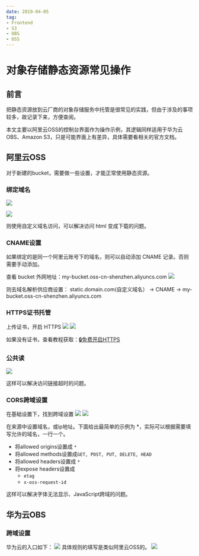 ```yaml
---
date: 2019-04-05
tag:
- Frontend
- S3
- OBS
- OSS
---
```


# 对象存储静态资源常见操作
## 前言
把静态资源放到云厂商的对象存储服务中托管是很常见的实践，但由于涉及的事项较多，故记录下来，方便查阅。

本文主要以阿里云OSS的控制台界面作为操作示例，其逻辑同样适用于华为云OBS、Amazon S3，只是可能界面上有差异，具体需要看相关的官方文档。

<!-- more -->

## 阿里云OSS
对于新建的bucket，需要做一些设置，才能正常使用静态资源。
### 绑定域名
![](https://raw.gitmirror.com/levy9527/image-holder/main/md-image-kit/1702347742834-834879a6-3610-4b57-b0d3-73c7bcdead4e.png#averageHue=%23eaeae6&clientId=u60f42bc1-4481-4&from=paste&height=342&id=u96fb23ed&originHeight=342&originWidth=1808&originalType=binary&ratio=1&rotation=0&showTitle=false&size=302360&status=done&style=none&taskId=u8ae79e13-fed5-4ff3-9214-5f220758b8e&title=&width=1808)

![](https://raw.gitmirror.com/levy9527/image-holder/main/md-image-kit/1702348155056-40bd48ea-53f8-48c1-88f4-82cc11460d80.png#averageHue=%23fdfdfd&clientId=u60f42bc1-4481-4&from=paste&height=421&id=ubf7c51d8&originHeight=421&originWidth=1480&originalType=binary&ratio=1&rotation=0&showTitle=false&size=204064&status=done&style=none&taskId=ua9e752a5-6884-4531-8e86-ab7cad1773f&title=&width=1480)

则使用自定义域名访问，可以解决访问 html 变成下载的问题。
### CNAME设置
如果绑定的是同一个阿里云账号下的域名，则可以自动添加 CNAME 记录。否则需要手动添加。

查看 bucket 外网地址：my-bucket.oss-cn-shenzhen.aliyuncs.com
![](https://raw.gitmirror.com/levy9527/image-holder/main/md-image-kit/1702348349732-a5a3015a-262a-4b32-b89d-593c32e56cfc.png#averageHue=%23faf9f9&clientId=u60f42bc1-4481-4&from=paste&height=662&id=u278acbcc&originHeight=662&originWidth=1590&originalType=binary&ratio=1&rotation=0&showTitle=false&size=226370&status=done&style=none&taskId=u455741d8-010a-4202-9b96-170a9d9ffb7&title=&width=1590)

则去域名解析供应商设置：
static.domain.com(自定义域名） -> CNAME -> my-bucket.oss-cn-shenzhen.aliyuncs.com
### HTTPS证书托管
上传证书，开启 HTTPS
![](https://raw.gitmirror.com/levy9527/image-holder/main/md-image-kit/1702348442889-df82e3da-e07d-451e-af99-45f40f7e789a.png#averageHue=%23e6e4e0&clientId=u60f42bc1-4481-4&from=paste&height=340&id=u94fa9d74&originHeight=340&originWidth=1586&originalType=binary&ratio=1&rotation=0&showTitle=false&size=228171&status=done&style=none&taskId=u51004980-ecd6-4be3-914a-75f0b84cec0&title=&width=1586)
![](https://raw.gitmirror.com/levy9527/image-holder/main/md-image-kit/1702348569375-f32bac2c-25ae-4b38-a2e8-3d3d5a42164c.png#averageHue=%23f4f3f3&clientId=u60f42bc1-4481-4&from=paste&height=904&id=u6ae4a65b&originHeight=904&originWidth=1607&originalType=binary&ratio=1&rotation=0&showTitle=false&size=308821&status=done&style=none&taskId=uaa66eaf6-767e-47db-92fa-fdeaeb76403&title=&width=1607)

如果没有证书，查看教程获取：[🔒免费开启HTTPS](https://github.com/levy9527/blog/issues/5)
### 公共读
![](https://raw.gitmirror.com/levy9527/image-holder/main/md-image-kit/1702348615962-e6695e07-9c22-4095-876a-9ea0cd412d0d.png#averageHue=%23fcfaf9&clientId=u60f42bc1-4481-4&from=paste&height=409&id=uc420f547&originHeight=409&originWidth=1748&originalType=binary&ratio=1&rotation=0&showTitle=false&size=192573&status=done&style=none&taskId=u78cd38c9-f1b7-4132-afc0-3bbf461b01d&title=&width=1748)

这样可以解决访问链接超时的问题。

### CORS跨域设置
在基础设置下，找到跨域设置
![](https://raw.gitmirror.com/levy9527/image-holder/main/md-image-kit/1547111265557-dd3885fc-1007-4dfe-bef9-1e70a3578f0f.png#averageHue=%23fefdfd&height=116&id=hyGnS&originHeight=314&originWidth=2022&originalType=binary&ratio=1&rotation=0&showTitle=false&status=done&style=none&title=&width=747)
![](https://raw.gitmirror.com/levy9527/image-holder/main/md-image-kit/1547111287199-072507c0-02d4-4cdb-8be7-0bccc13c096c.png#averageHue=%239fa69d&height=159&id=JDTLh&originHeight=438&originWidth=2058&originalType=binary&ratio=1&rotation=0&showTitle=false&status=done&style=none&title=&width=747)

在来源中设置域名，或ip地址。下面给出最简单的示例为 *，实际可以根据需要填写允许的域名，一行一个。

- 将allowed origins设置成 `*`
- 将allowed methods设置成`GET, POST, PUT, DELETE, HEAD`
- 将allowed headers设置成 `*`
- 将expose headers设置成 
   - `etag`
   - `x-oss-request-id`

这样可以解决字体无法显示、JavaScript跨域的问题。
## 华为云OBS
### 跨域设置
华为云的入口如下：
![](https://raw.gitmirror.com/levy9527/image-holder/main/md-image-kit/1702347220980-e3545244-04d2-4435-bc87-f277a6ddbf91.png#averageHue=%23fefdfc&clientId=u1ece0f42-2e8c-4&from=paste&height=570&id=ub4d8b2f8&originHeight=570&originWidth=1099&originalType=binary&ratio=1&rotation=0&showTitle=false&size=47529&status=done&style=none&taskId=uba2e51ff-d581-4e8c-8dcc-95be2bca9cf&title=&width=1099)
具体规则的填写是类似阿里云OSS的。
![](https://raw.gitmirror.com/levy9527/image-holder/main/md-image-kit/1702348727824-91972218-3050-4346-838e-f33b317dba14.png#averageHue=%23e7e7e7&clientId=u60f42bc1-4481-4&from=paste&height=710&id=u532a6905&originHeight=710&originWidth=1221&originalType=binary&ratio=1&rotation=0&showTitle=false&size=43351&status=done&style=none&taskId=u606e3ead-a17a-41ce-bd9c-801c4ea1259&title=&width=1221)
